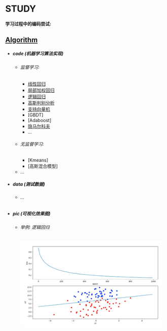 # STUDY

#### 学习过程中的编码尝试:

## [Algorithm](https://github.com/DoneHome/STUDY/tree/master/algorithm)

*	##### code (机器学习算法实现)
	*	###### 监督学习:
		*	[线性回归](https://github.com/DoneHome/STUDY/blob/master/algorithm/GradientDescent.py)
		*	[局部加权回归](https://github.com/DoneHome/STUDY/blob/master/algorithm/LocalWeightRegression.py)
		*	[逻辑回归](https://github.com/DoneHome/STUDY/blob/master/algorithm/LogisticRegression.py)
		*	[高斯判别分析](https://github.com/DoneHome/STUDY/blob/master/algorithm/GaussianDiscriminantAnalysis.py)
		*	[支持向量机](https://github.com/DoneHome/STUDY/blob/master/algorithm/SupportVectorMachine.py)
		*	[GBDT]
		*	[Adaboost]
		*	[隐马尔科夫](https://github.com/DoneHome/STUDY/blob/master/algorithm/HiddenMarkovModel.py)
		*	...
	*	###### 无监督学习:
		*	[Kmeans]
		*	[高斯混合模型]
	*	... 
	
* 	##### data (测试数据)
	*	###### ...

*	##### pic (可视化效果图)
	*	###### 举例:  *逻辑回归*
		<img src="https://github.com/DoneHome/STUDY/blob/master/algorithm/pic/Logistic_Regression_SGD.png" width = "450" alt="逻辑回归" />


